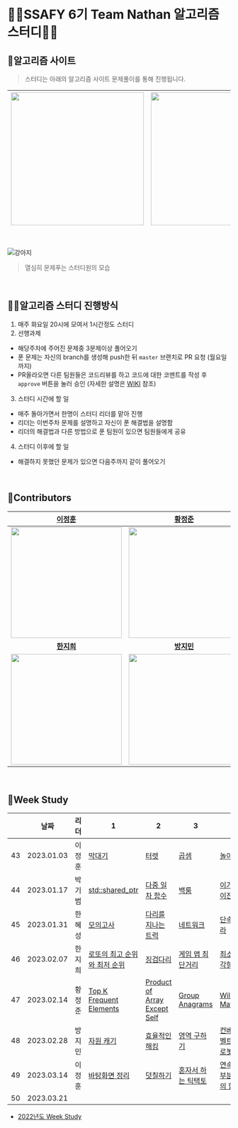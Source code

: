 # 👨‍💻SSAFY 6기 Team Nathan 알고리즘 스터디👩‍💻


## 📖알고리즘 사이트

> 스터디는 아래의 알고리즘 사이트 문제풀이를 통해 진행됩니다.

| [<img src="https://d2gd6pc034wcta.cloudfront.net/images/logo@2x.png" width="300">](https://www.acmicpc.net/) | [<div class="text-white bg-gray-dark mb-2"><img src="https://s3.ap-northeast-2.amazonaws.com/grepp-cloudfront/programmers_imgs/design/logo.jpg" width="300"></div>](https://programmers.co.kr/) |
| :-- | :-- |

<br>


![강아지](https://user-images.githubusercontent.com/47655983/155130028-04fa5520-4697-4011-ab09-ad0a63e205cd.gif)

> 열심히 문제푸는 스터디원의 모습

<br>

## 👨‍🏫알고리즘 스터디 진행방식

1. 매주 화요일 20시에 모여서 1시간정도 스터디
2. 선행과제
 - 해당주차에 주어진 문제중 3문제이상 풀어오기
 - 푼 문제는 자신의 branch를 생성해 push한 뒤 `master` 브랜치로 PR 요청 (월요일까지)
 - PR올라오면 다른 팀원들은 코드리뷰를 하고 코드에 대한 코멘트를 작성 후 `approve` 버튼을 눌러 승인 (자세한 설명은 [WIKI](https://github.com/ssaf6-nathan/algorithm-study/wiki/Git-Convention) 참조)
3. 스터디 시간에 할 일
 - 매주 돌아가면서 한명이 스터디 리더를 맡아 진행
 - 리더는 이번주차 문제를 설명하고 자신이 푼 해결법을 설명함
 - 리더의 해결법과 다른 방법으로 푼 팀원이 있으면 팀원들에게 공유
4. 스터디 이후에 할 일
 - 해결하지 못했던 문제가 있으면 다음주까지 같이 풀어오기

<br>

## 🌈Contributors


| **[이정훈](https://github.com/person003333)** | **[황정준](https://github.com/DeerGum)** | **[한혜성](https://github.com/Hyesung-Han)** |
| :-----------------: | :-----------------: | :-----------------: |
| <img src="https://user-images.githubusercontent.com/47655983/197516331-ac421898-5cad-48eb-a5f7-abbb0dd040ee.png" width=250px, height=250px> | <img src="https://user-images.githubusercontent.com/47655983/197516399-668a7693-fcbc-46eb-94ae-4cdcd943172e.png" width=250px, height=250px> | <img src="https://user-images.githubusercontent.com/47655983/197516618-ba16c99b-c45d-4476-afc5-68980cfbde2e.png" width=250px, height=250px> | 
| **[한지희](https://github.com/g2hhh2ee)** | **[방지민](https://github.com/REEENG9)** | **[박기범](https://github.com/kibum414)** |
| <img src="https://user-images.githubusercontent.com/47655983/197516968-b72d7a27-6810-462e-99a3-06a1ea5f84f0.png" width=250px, height=250px> | <img src="https://user-images.githubusercontent.com/47655983/197517055-e47fabde-1cff-42e6-8c03-847947a52808.png" width=250px, height=250px> | <img src="https://user-images.githubusercontent.com/47655983/197517093-cad0b2fd-65b9-40d6-aa72-9a2a09e412e8.png" width=250px, height=250px> |

<br>

## 🎯Week Study

|  | 날짜 | 리더 | 1 | 2 | 3 | 4 |
| :----: | --------------- | ------------- | -------------- | -------------- | -------------- | -------------- |
| 43 | 2023.01.03 | 이정훈 | [막대기](https://www.acmicpc.net/problem/1094) | [터렛](https://www.acmicpc.net/problem/1002) | [곱셈](https://www.acmicpc.net/problem/1629) | [놀이공원](https://www.acmicpc.net/problem/1561) | 
| 44 | 2023.01.17 | 박기범 | [std::shared_ptr](https://www.acmicpc.net/problem/26257) | [다중 일차 함수](https://www.acmicpc.net/problem/26258) | [백룸](https://www.acmicpc.net/problem/26259) | [이가 빠진 이진 트리](https://www.acmicpc.net/problem/26260) |
| 45 | 2023.01.31 | 한혜성 | [모의고사](https://school.programmers.co.kr/learn/courses/30/lessons/42840) | [다리를 지나는 트럭](https://school.programmers.co.kr/learn/courses/30/lessons/42583) | [네트워크](https://school.programmers.co.kr/learn/courses/30/lessons/43162) | [단속카메라](https://school.programmers.co.kr/learn/courses/30/lessons/42884) |
| 46 | 2023.02.07 | 한지희 | [로또의 최고 순위와 최저 순위](https://school.programmers.co.kr/learn/courses/30/lessons/77484) | [징검다리](https://school.programmers.co.kr/learn/courses/30/lessons/43236) | [게임 맵 최단거리](https://school.programmers.co.kr/learn/courses/30/lessons/1844) | [최소직사각형](https://school.programmers.co.kr/learn/courses/30/lessons/86491) |
| 47 | 2023.02.14 | 황정준 | [Top K Frequent Elements](https://leetcode.com/problems/top-k-frequent-elements/) | [Product of Array Except Self](https://leetcode.com/problems/product-of-array-except-self/) | [Group Anagrams](https://leetcode.com/problems/group-anagrams/) | [Wildcard Matching](https://leetcode.com/problems/wildcard-matching/) |
| 48 | 2023.02.28 | 방지민 | [자원 캐기](https://www.acmicpc.net/problem/14430) | [효율적인 해킹](https://www.acmicpc.net/problem/1325) | [영역 구하기](https://www.acmicpc.net/problem/2583) | [컨베이어 벨트 위의 로봇](https://www.acmicpc.net/problem/20055) |
| 49 | 2023.03.14 | 이정훈 | [바탕화면 정리](https://school.programmers.co.kr/learn/courses/30/lessons/161990) | [덧칠하기](https://school.programmers.co.kr/learn/courses/30/lessons/161989) | [혼자서 하는 틱택토](https://school.programmers.co.kr/learn/courses/30/lessons/160585) | [연속 펄스 부분 수열의 합](https://school.programmers.co.kr/learn/courses/30/lessons/161988) |
| 50 | 2023.03.21 |  | [](https://www.acmicpc.net/problem/) | [](https://www.acmicpc.net/problem/) | [](https://www.acmicpc.net/problem/) | [](https://www.acmicpc.net/problem/) |


- [2022년도 Week Study](./study/2022/README.md)

<!-- 
|  | 2023.. |  | [](https://www.acmicpc.net/problem/) | [](https://www.acmicpc.net/problem/) | [](https://www.acmicpc.net/problem/) | [](https://www.acmicpc.net/problem/) |
-->

<br>

